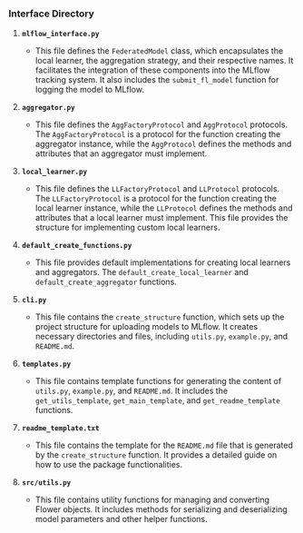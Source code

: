 ### **Interface Directory**

1. **`mlflow_interface.py`**
    - This file defines the `FederatedModel` class, which encapsulates the local learner, the aggregation strategy, and their respective names. It facilitates the integration of these components into the MLflow tracking system. It also includes the `submit_fl_model` function for logging the model to MLflow.

2. **`aggregator.py`**
    - This file defines the `AggFactoryProtocol` and `AggProtocol` protocols. The `AggFactoryProtocol` is a protocol for the function creating the aggregator instance, while the `AggProtocol` defines the methods and attributes that an aggregator must implement.

3. **`local_learner.py`**
    - This file defines the `LLFactoryProtocol` and `LLProtocol` protocols. The `LLFactoryProtocol` is a protocol for the function creating the local learner instance, while the `LLProtocol` defines the methods and attributes that a local learner must implement. This file provides the structure for implementing custom local learners.

4. **`default_create_functions.py`**
    - This file provides default implementations for creating local learners and aggregators. The `default_create_local_learner` and `default_create_aggregator` functions.

5. **`cli.py`**
    - This file contains the `create_structure` function, which sets up the project structure for uploading models to MLflow. It creates necessary directories and files, including `utils.py`, `example.py`, and `README.md`.

6. **`templates.py`**
    - This file contains template functions for generating the content of `utils.py`, `example.py`, and `README.md`. It includes the `get_utils_template`, `get_main_template`, and `get_readme_template` functions.

7. **`readme_template.txt`**
    - This file contains the template for the `README.md` file that is generated by the `create_structure` function. It provides a detailed guide on how to use the package functionalities.

8. **`src/utils.py`**
    - This file contains utility functions for managing and converting Flower objects. It includes methods for serializing and deserializing model parameters and other helper functions.